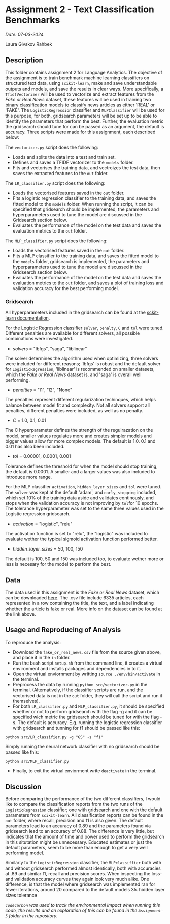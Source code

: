 # Assignment 2 - Text Classification Benchmarks

*Date: 07-03-2024*

Laura Givskov Rahbek 

## Description 

This folder contains assignment 2 for Language Analytics. The objective of the assignment is to train benchmark machine learning classifiers on structured text data, using ```scikit-learn```, make and save understandable outputs and models, and save the results in clear ways. More specifically, a ```TfidfVectorizer``` will be used to vectorize and extract features from the *Fake or Real News* dataset, these features will be used in training two binary classification models to classify news articles as either 'REAL' or 'FAKE'. The ```LogisticRegression``` classifier and ```MLPClassifier``` will be used for this purpose, for both, gridsearch parameters will be set up to be able to identify the parameters that perform the best. Further, the evaluation metric the gridsearch should tune for can be passed as an argument, the default is accuracy. Three scripts were made for this assignment, each described below: 

The ```vectorizer.py``` script does the following: 
- Loads and splits the data into a test and train set. 
- Defines and saves a TFIDF vectorizer to the ```models``` folder. 
- Fits and vectorises the training data, and vectroizes the test data, then saves the extracted features to the ```out``` folder.

The ```LR_classifier.py``` script does the following: 
- Loads the vectorised features saved in the ```out``` folder. 
- Fits a logistic regression classifier to the training data, and saves the fitted model to the ```models``` folder. When running the script, it can be specified that gridsearch should be implemented, the parameters and hyperparameters used to tune the model are discussed in the Gridsearch section below.
- Evaluates the performance of the model on the test data and saves the evaluation metrics to the ```out``` folder. 

The ```MLP_classifier.py``` script does the following: 
- Loads the vectorised features saved in the ```out``` folder. 
- Fits a MLP classifier to the training data, and saves the fitted model to the ```models``` folder, gridsearch is implemented, the parameters and hyperparameters used to tune the model are discussed in the Gridsearch section below. 
- Evaluates the performance of the model on the test data and saves the evaluation metrics to the ```out``` folder, and saves a plot of training loss and validation accuracy for the best performing model. 

### Gridsearch

All hyperparameters included in the gridsearch can be found at the [sckit-learn documentation](https://scikit-learn.org/stable/modules/generated/sklearn.neural_network.MLPClassifier.html).

For the Logistic Regression classifier ```solver```, ```penalty```, ```C``` and ```tol``` were tuned. Different penalties are available for different solvers, all possible combinations were investigated. 

- *solvers* = "lbfgs", "saga", "liblinear"

The solver determines the algorithm used when optimizing, three solvers were included for different reasons; 'lbfgs' is robust and the default solver for ```LogisticRegression```, 'liblinear' is recommended on smaller datasets, which the *Fake or Real News* dataset is, and 'saga' is overall well performing. 

- *penalties* = "l1", "l2", "None"

The penalties represent different regularization techinques, which helps balance between model fit and complexity. Not all solvers support all penalties, different penalties were included, as well as no penalty.  

- *C* = 1.0, 0.1, 0.01

The C hyperparameter defines the strength of the regulrazation on the model, smaller values regulates more and creates simpler models and bigger values allow for more complex models. The default is 1.0. 0.1 and 0.01 has also been included.

- *tol* = 0.00001, 0.0001, 0.001

Tolerance defines the threshold for when the model should stop training, the default is 0.0001. A smaller and a larger values was also included to introduce more range. 

For the MLP classifier ```activation```, ```hidden_layer_sizes``` and ```tol``` were tuned. The ```solver``` was kept at the default 'adam', and ```early_stopping``` included, which set 10% of the training data aside and validates continously, and stops when the validation accuracy is not improving by ```tol```for 10 epochs. The tolerance hyperparameter was set to the same three values used in the Logistic regression gridsearch.

- *activation* = "logistic", "relu"

The activation function is set to "relu", the "logistic" was included to evaluate wether the typical sigmoid activation function performed better. 

- *hidden_layer_sizes* = 50, 100, 150

The default is 100, 50 and 150 was included too, to evaluate wether more or less is necesary for the model to perform the best. 

## Data

The data used in this assignment is the *Fake or Real News* dataset, which can be downloaded [here](https://www.kaggle.com/datasets/jillanisofttech/fake-or-real-news). The .csv file include 6335 articles, each represented in a row containing the title, the text, and a label indicating whether the article is fake or real. More info on the dataset can be found at the link above. 

## Usage and Reproducing of Analysis 

To reproduce the analysis: 
- Download the ```fake_or_real_news.csv``` file from the source given above, and place it in the ```in``` folder.
- Run the bash script ```setup.sh``` from the command line, it creates a virtual environment and installs packages and dependencies in to it.
- Open the virtual enviornment by writting ```source ./env/bin/activate``` in the terminal. 
- Preprocess the data by running ```python src/vectorizer.py``` in the terminal. (Alternatively, if the classifier scripts are run, and the vectorised data is not in the ```out``` folder, they will call the script and run it themselves). 
- For both ```LR_classifier.py``` and ```MLP_classifier.py```, it should be specified whether or not to perform gridsearch with the flag -g and it can be specified wich metric the gridsearch should be tuned for with the flag -s. The default is accuracy. E.g. running the logistic regression classifier with gridsearch and tunning for f1 should be passed like this: 

```
python src/LR_classifier.py -g "GS" -s "f1"
```

Simply running the neural network classifier with no gridsearch should be passed like this: 

```
python src/MLP_classifier.py
```

- Finally, to exit the virtual enviorment write ```deactivate``` in the terminal. 

## Discussion 

Before comparing the performance of the two different classifiers, I would like to compare the classification reports from the two runs of the ```LogisticRegression``` classifier; one with gridsearch and one with the default parameters from ```scikit-learn```. All classification reports can be found in the ```out``` folder, where recall, precision and f1 is also given. The default parameters lead to an accuracy of 0.89 and the parameters found via gridsearch lead to an accuracy of 0.88. The difference is very little, but indicates that the amount of time and power used to perform the gridsearch in this situtation might be unnecessary. Educated estimates or just the default parameters, seem to be more than enough to get a very well performing model. 

Similarly to the ```LogisticRegression``` classifier, the ```MLPclassiffier``` both with and without gridsearch performed almost identically, both with accuracies at .89 and similar f1, recall and precision scores. When inspecting the loss- and validation accuracy curves they again look very much alike. One difference, is that the model where gridsearch was implemented ran for fewer iterations, around 20 compared to the default models 35. 
hidden layer sizes
tolerance 



*```codecarbon``` was used to track the environmental impact when running this code, the results and an exploration of this can be found in the ```Assignment-5``` folder in the repository.*